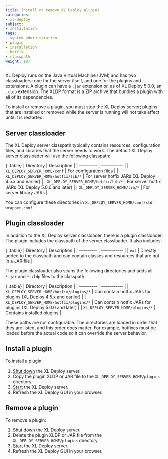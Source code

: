 ```yaml
---
title: Install or remove XL Deploy plugins
categories:
- xl-deploy
subject:
- Installation
tags:
- system administration
- plugin
- installation
- hotfix
- classpath
weight: 107
---
```


XL Deploy runs on the Java Virtual Machine (JVM) and has two classloaders: one for the server itself, and one for the plugins and extensions. A plugin can have a `.jar` extension or, as of XL Deploy 5.0.0, an `.xldp` extension. The XLDP format is a ZIP archive that bundles a plugin with all of its dependencies.

To install or remove a plugin, you must stop the XL Deploy server; plugins that are installed or removed while the server is running will not take effect until it is restarted.

## Server classloader

The XL Deploy server classpath typically contains resources, configuration files, and libraries that the server needs to work. The default XL Deploy server classloader will use the following classpath:

{:.table}
| Directory | Description |
| --------- | ----------- |
| `XL_DEPLOY_SERVER_HOME/conf` | For configuration files |
| `XL_DEPLOY_SERVER_HOME/hotfix/lib/*` | For server hotfix JARs (XL Deploy 4.5.x and earlier) |
| `XL_DEPLOY_SERVER_HOME/hotfix/lib/*` | For server hotfix JARs (XL Deploy 5.0.0 and later) |
| `XL_DEPLOY_SERVER_HOME/lib/*` | For server library JARs |

You can configure these directories in `XL_DEPLOY_SERVER_HOME/conf/xld-wrapper.conf`.

## Plugin classloader

In addition to the XL Deploy server classloader, there is a plugin classloader. The plugin includes the classpath of the server classloader. It also includes:

{:.table}
| Directory | Description |
| --------- | ----------- |
| `ext` | Directly added to the classpath and can contain classes and resources that are not in a JAR file |

The plugin classloader also scans the following directories and adds all `*.jar` and `*.xldp` files to the classpath:

{:.table}
| Directory | Description |
| --------- | ----------- |
| `XL_DEPLOY_SERVER_HOME/hotfix/plugins/*` | Can contain hotfix JARs for plugins (XL Deploy 4.5.x and earlier) |
| `XL_DEPLOY_SERVER_HOME/hotfix/plugins/*` | Can contain hotfix JARs for plugins (XL Deploy 5.0.0 and later) |
| `XL_DEPLOY_SERVER_HOME/plugins/*` | Contains installed plugins |

These paths are not configurable. The directories are loaded in order that they are listed, and this order does matter. For example, hotfixes must be loaded before the actual code so it can override the server behavior.

## Install a plugin

To install a plugin:

1. [Shut down](/xl-deploy/how-to/shut-down-xl-deploy.html) the XL Deploy server.
2. Copy the plugin XLDP or JAR file to the `XL_DEPLOY_SERVER_HOME/plugins` directory.
3. [Start](/xl-deploy/how-to/start-xl-deploy.html) the XL Deploy server.
4. Refresh the XL Deploy GUI in your browser.

## Remove a plugin

To remove a plugin:

1. [Shut down](/xl-deploy/how-to/shut-down-xl-deploy.html) the XL Deploy server.
2. Delete the plugin XLDP or JAR file from the `XL_DEPLOY_SERVER_HOME/plugins` directory.
3. [Start](/xl-deploy/how-to/start-xl-deploy.html) the XL Deploy server.
4. Refresh the XL Deploy GUI in your browser.
